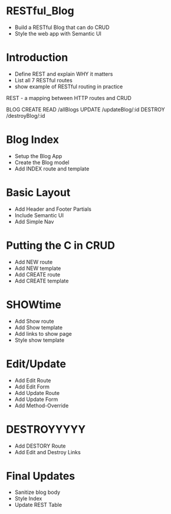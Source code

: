# RESTful_Blog
* Build a RESTful Blog that can do CRUD
* Style the web app with Semantic UI

# Introduction
* Define REST and explain WHY it matters
* List all 7 RESTful routes
* show example of RESTful routing in practice

REST - a mapping between HTTP routes and CRUD


BLOG
CREATE
READ    /allBlogs
UPDATE  /updateBlog/:id
DESTROY /destroyBlog/:id

# Blog Index
* Setup the Blog App
* Create the Blog model
* Add INDEX route and template

# Basic Layout
* Add Header and Footer Partials
* Include Semantic UI
* Add Simple Nav

# Putting the C in CRUD
* Add NEW route
* Add NEW template
* Add CREATE route
* Add CREATE template

# SHOWtime
* Add Show route
* Add Show template
* Add links to show page
* Style show template

# Edit/Update
* Add Edit Route
* Add Edit Form
* Add Update Route
* Add Update Form
* Add Method-Override

# DESTROYYYYY
* Add DESTORY Route
* Add Edit and Destroy Links

# Final Updates
* Sanitize blog body
* Style Index
* Update REST Table
